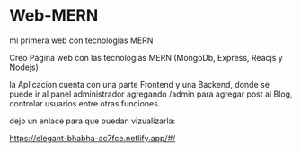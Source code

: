 # Web-MERN
mi primera web con tecnologias MERN


Creo Pagina web con las tecnologias MERN (MongoDb, Express, Reacjs y Nodejs)

la Aplicacion cuenta con una parte Frontend y una Backend, donde se puede ir al panel administrador agregando /admin para agregar post al Blog, controlar usuarios entre otras funciones.

dejo un enlace para que puedan vizualizarla:

https://elegant-bhabha-ac7fce.netlify.app/#/
